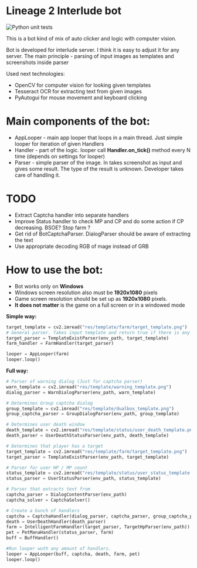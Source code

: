 # Lineage 2 Interlude bot 

![Python unit tests](https://github.com/lebedynskyi/l2_bot/actions/workflows/main.yml/badge.svg)

This is a bot kind of mix of auto clicker and logic with computer vision.  

Bot is developed for interlude server. I think it is easy to adjust it for any server. The main principle - parsing of input images as templates and screenshots inside parser

Used next technologies:

* OpenCV for computer vision for looking given templates 
* Tesseract OCR for extracting text from given images
* PyAutogui for mouse movement and keyboard clicking

# Main components of the bot:

* AppLooper - main app looper that loops in a main thread. Just simple looper for iteration of given Handlers
* Handler - part of the logic. looper call **Handler.on_tick()** method every N time (depends on settings for looper)
* Parser - simple parser of the image. In takes screenshot as input and gives some result. The type of the result is unknown. Developer takes care of handling it.


# TODO
* Extract Captcha handler into separate handlers
* Improve Status handler to check MP and CP and do some action if CP decreasing. BSOE? Stop farm ?
* Get rid of BotCaptchaParser. DialogParser should be aware of extracting the text
* Use appropriate decoding RGB of mage instead of GRB

# How to use the bot:

* Bot works only on **Windows**
* Windows screen resolution also must be **1920x1080** pixels
* Game screen resolution should be set up as **1920x1080** pixels.
* **It does not matter** is the game on a full screen or in a windowed mode

**Simple way:**
```python
target_template = cv2.imread("res/template/farm/target_template.png")
# General parser. Takes input template and return true if there is any match on the screenshot
target_parser = TemplateExistParser(env_path, target_template)
farm_handler = FarmHandler(target_parser)

looper = AppLooper(farm)
looper.loop()
```

**Full way:**
```python
# Parser of warning dialog (Just for captcha parser)
warn_template = cv2.imread("res/template/warning_template.png")
dialog_parser = WarnDialogParser(env_path, warn_template)

# Determines Group captcha dialog
group_template = cv2.imread("res/template/dualbox_template.png")
group_captcha_parser = GroupDialogParser(env_path, group_template)

# Determines user death window
death_template = cv2.imread("res/template/status/user_death_template.png")
death_parser = UserDeathStatusParser(env_path, death_template)

# Determines that player has a target
target_template = cv2.imread("res/template/farm/target_template.png")
target_parser = TemplateExistParser(env_path, target_template)

# Parser for user HP / MP count
status_template = cv2.imread("res/template/status/user_status_template.png")
status_parser = UserStatusParser(env_path, status_template)

# Parser that extracts text from
captcha_parser = DialogContentParser(env_path)
captcha_solver = CaptchaSolver()

# Create a bunch of handlers
captcha = CaptchaHandler(dialog_parser, captcha_parser, group_captcha_parser, captcha_solver)
death = UserDeathHandler(death_parser)
farm = IntelligentFarmHandler(target_parser, TargetHpParser(env_path))
pet = PetManaHandler(status_parser, farm)
buff = BuffHandler()

#Run looper wuth any amount of handlers.
looper = AppLooper(buff, captcha, death, farm, pet)
looper.loop()
```
